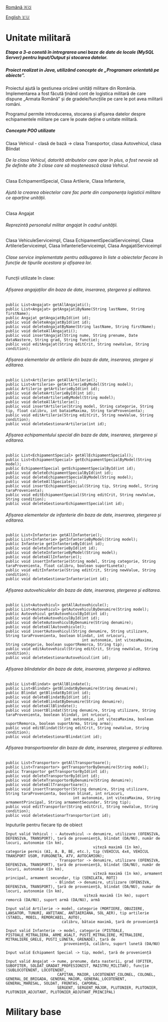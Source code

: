 [Română :romania:](#unitate-militară)

[English :eu:](#military-base)

# Unitate militară

##### Etapa a 3-a constă în intregrarea unei baze de date de locale (MySQL Server) pentru Input/Output și stocarea datelor.
##### Proiect realizat in Java, utilizând concepte de „Programare orientată pe obiecte”.
Proiectul ajută la gestiunea oricărei unități militare din România. Implementarea a fost făcută ținând cont de logistica militară de care dispune „Armata Română” și
de gradele/funcțiile pe care le pot avea militarii români.

Programul permite introducerea, stocarea și afișarea datelor despre echipamentele militare pe care le poate deține o unitate militară.

##### Concepte POO utilizate

Clasa Vehicul - clasă de bază -> clasa Transportor, clasa Autovehicul, clasa Blindat
###### De la clasa Vehicul, datorită atributelor care apar în plus, a fost nevoie să fie definite alte 3 clase care să moștenească clasa Vehicul.

Clasa EchipamentSpecial,
Clasa Artilerie,
Clasa Infanterie,
###### Ajută la crearea obiectelor care fac parte din componența logisticii militare ce aparține unității.

Clasa Angajat 
###### Reprezintă personalul militar angajat în cadrul unității.

Clasa VehiculeServiceimpl,
Clasa EchipamentSpecialServiceimpl,
Clasa ArtilerieServiceimpl,
Clasa InfanterieServiceimpl,
Clasa AngajatiServiceimpl
###### Clase service implementate pentru adăugarea în liste a obiectelor fiecare în funcție de tipurile acestora și afișarea lor. 
Funcții utilizate în clase:

###### Afișarea angajaților din baza de date, inserarea, ștergerea și editarea.
```
public List<Angajat> getAllAngajati();
public List<Angajat> getAngajatiByName(String lastName, String firstName);
public Angajat getAngajatById(int id);
public void deleteAngajatById(int id);
public void deleteAngajatByName(String lastName, String firstName);
public void deleteAllAngajati();
public void insertAngajat(String nume, String prenume, Date dataNastere, String grad, String functie);
public void editAngajat(String editCrit, String newValue, String condition);
```

###### Afișarea elementelor de artilerie din baza de date, inserarea, ștergea și editarea.
```
public List<Artilerie> getAllArtilerie();
public List<Artilerie> getArtilerieByModel(String model);
public Artilerie getArtilerieById(int id);
public void deleteArtilerieById(int id);
public void deleteArtilerieByModel(String model);
public void deleteAllArtilerie();
public void insertArtilerie(String model, String categorie, String tip, float calibru, int bataieMaxima, String taraProvenienta);
public void editArtilerie(String editCrit, String newValue, String condition);
public void deleteGestionarArtilerie(int id);
```
###### Afișarea echipamentului special din baza de date, inserarea, ștergerea și editarea.
```
public List<EchipamentSpecial> getAllEchipamentSpecial();
public List<EchipamentSpecial> getEchipamentSpecialByModel(String model);
public EchipamentSpecial getEchipamentSpecialById(int id);
public void deleteEchipamentSpecialById(int id);
public void deleteEchipamentSpecialByModel(String model);
public void deleteAllSpeciale();
public void insertEchipamentSpecial(String tip, String model, String taraProvenienta);
public void editEchipamentSpecial(String editCrit, String newValue, String condition);
public void deleteGestionarEchipamentSpecial(int id);
```
###### Afișarea elementelor de infanterie din baza de date, inserarea, ștergerea și editarea.
```
public List<Infanterie> getAllInfanterie();
public List<Infanterie> getInfanterieByModel(String model);
public Infanterie getInfanterieById(int id);
public void deleteInfanterieById(int id);
public void deleteInfanterieByModel(String model);
public void deleteAllInfanterie();
public void insertInfanterie(String model, String categorie, String taraProvenienta, float calibru, boolean suportLuneta);
public void editInfanterie(String editCrit, String newValue, String condition);
public void deleteGestionarInfanterie(int id);
```
###### Afișarea autovehiculelor din baza de date, inserarea, ștergerea și editarea.
```
public List<Autovehicul> getAllAutovehicule();
public List<Autovehicul> getAutovehiculByDenumire(String model);
public Autovehicul getAutovehiculById(int id);
public void deleteAutovehiculById(int id);
public void deleteAutovehiculByDenumire(String denumire);
public void deleteAllAutovehicule();
public void insertAutovehicul(String denumire, String utilizare, String taraProvenienta, boolean blindat, int nrLocuri,
                                  int autonomie, int vitezaMaxima, String categorie, boolean suportRemorca, String tip);
public void editAutovehicul(String editCrit, String newValue, String condition);
public void deleteGestionarAutovehicul(int id);
```
###### Afișarea blindatelor din baza de date, inserarea, ștergerea și editarea.
```
public List<Blindat> getAllBlindate();
public List<Blindat> getBlindatByDenumire(String denumire);
public Blindat getBlindatById(int id);
public void deleteBlindatById(int id);
public void deleteBlindatByDenumire(String denumire);
public void deleteAllBlindate();
public void insertBlindat(String denumire, String utilizare, String taraProvenienta, boolean blindat, int nrLocuri,
                          int autonomie, int vitezaMaxima, boolean suportRemorca, boolean suportArma, String arma);
public void editBlindat(String editCrit, String newValue, String condition);
public void deleteGestionarBlindat(int id);
```
###### Afișarea transportoarelor din baza de date, inserarea, ștergerea și editarea.
```
public List<Transportor> getAllTransportoare();
public List<Transportor> getTransportorByDenumire(String model);
public Transportor getTransportorById(int id);
public void deleteTransportorById(int id);
public void deleteTransportorByDenumire(String denumire);
public void deleteAllTransportoare();
public void insertTransportor(String denumire, String utilizare, String taraProvenienta, boolean blinat, int nrLocuri,
                              int autonomie, int vitezaMaxima, String armamentPrincipal, String armamentSecundar, String tip);
public void editTransportor(String editCrit, String newValue, String condition);
public void deleteGestionarTransportor(int id);
```

Inputurile pentru fiecare tip de obiect
```
Input valid Vehicul : - Autovehicul -> denumire, utilizare (OFENSIVA, DEFENSIVA, TRANSPORT), țară de proveniență, blindat (DA/NU), număr de locuri, autonomie (în km), 
                                       viteză maximă (în km), categorie permis (A1, A, B, BE, etc.), tip (VEHICUL 4x4, VEHICUL TRANSPORT USOR, FURGONETA, ATV, AUTOCAMION);
                      - Transportor -> denumire, utilizare (OFENSIVA, DEFENSIVA, TRANSPORT), țară de proveniență, blindat (DA/NU), număr de locuri, autonomie (în km), 
                                       viteză maximă (în km), armament principal, armament secundar, tip (SENILATA, ROTI)
                      - Blindat -> denumire, utilizare (OFENSIVA, DEFENSIVA, TRANSPORT), țară de proveniență, blindat (DA/NU), numar de locuri, autonomie (în km), 
                                   viteză maximă (în km), suport remorcă (DA/NU), suport armă (DA/NU), armă
                                   
Input valid Artilerie -> model, categorie (MORTIERE, OBUZIERE, LANSATOR, TUNURI, ANTITANC, ANTIAERIANA, SOL_AER), tip artilerie (STABIL, MOBIL, REMORCABIL, AUTO),
                         calibru, bătaie maximă, țară de proveniență
                         
Input valid Infanterie -> model, categorie (PISTOALE, PISTOALE_MITRALIERA, ARME_ASALT, PUSTI_MITRALIERE, MITRALIERE, MITRALIERE_GRELE, PUSTI_LUNETA, GRENADE), țară de 
                          proveniență, calibru, suport lunetă (DA/NU)

Input valid Echipament Special -> tip, model, țară de proveniență

Input valid Angajat -> nume, prenume, data nasterii, grad (OFITER, SUBOFITER, SOLDAT_GRADAT_PROFESIONIST, MAISTRU_MILITAR), funcție (SUBLOCOTENENT, LOCOTENENT,
                       CAPITAN, MAIOR, LOCOTENENT_COLONEL, COLONEL, GENERAL_DE_BRIGADA, GENERAL_MAIOR, GENERAL_LOCOTENENT, GENERAL_MARESAL, SOLDAT, FRUNTAS, CAPORAL,
                       SERGENT, SERGENT_MAJOR, PLUTONIER, PLUTONIER, PLUTONIER_ADJUTANT, PLUTONIER_ADJUTANT_PRINCIPAL)
```

# Military base
